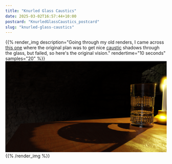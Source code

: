 ```yaml
---
title: "Knurled Glass Caustics"
date: 2025-03-02T16:57:44+10:00
postcard: "KnurledGlassCaustics_postcard"
slug: "knurled-glass-caustics"
---
```


{{% render_img
  description="Going through my old renders, I came across [this one](/content/renders/2022-06-14_KnurledGlass/index.md) where the original plan was to get nice [caustic](https://garagefarm.net/blog/caustics-what-they-are-and-how-to-render-them) shadows through the glass, but failed, so here's the original vision."
  rendertime="10 seconds"
  samples="20"
%}}
![Knurled glass, showing off caustic shadows](img/KnurledCaustics.png)
{{% /render_img %}}